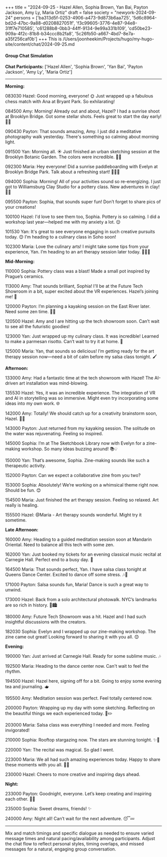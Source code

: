 +++
title = "2024-09-25 - Hazel Allen, Sophia Brown, Yan Bai, Payton Jackson, Amy Ly, Maria Ortiz"
draft = false
society = "newyork-2024-09-24"
persons = ['ba313d5f-0253-4906-a473-9d873b6aa725', '5d6c8964-bd2d-47bc-9a88-d0208827051f', 'f3c99605-3776-4e87-94e8-31ff7e710585', 'c61288b8-0bb3-44ff-9134-9e99a331b109', 'cd50be23-909a-4f2c-81b8-b34ccc8b2fa8', '5c26fb50-a667-4bd7-8e7a-a35f256caf0b']
+++
This is /Users/joonheekim/Projects/hugo/my-hugo-site/content/chat/2024-09-25.md
#### Group Chat Simulation

**Chat Participants:** ['Hazel Allen', 'Sophia Brown', 'Yan Bai', 'Payton Jackson', 'Amy Ly', 'Maria Ortiz']

---

**Morning:**

083030 Hazel: Good morning, everyone! 🌞 Just wrapped up a fabulous chess match with Ana at Bryant Park. So exhilarating! 

084500 Amy: Morning! Already out and about, Hazel? I had a sunrise shoot at Brooklyn Bridge. Got some stellar shots. Feels great to start the day early! 📸✨

090430 Payton: That sounds amazing, Amy. I just did a meditative photography walk yesterday. There's something so calming about morning light.

091500 Yan: Morning all. ☀️ Just finished an urban sketching session at the Brooklyn Botanic Garden. The colors were incredible. 🍁🍂

092300 Maria: Hey everyone! Did a sunrise paddleboarding with Evelyn at Brooklyn Bridge Park. Talk about a refreshing start! 🌅🏄‍♀️

094000 Sophia: Morning! All of your activities sound so re-energizing. I just got to Williamsburg Clay Studio for a pottery class. New adventures in clay! 🏺🎨

095500 Payton: Sophia, that sounds super fun! Don’t forget to share pics of your creations! 

100100 Hazel: I'd love to see them too, Sophia. Pottery is so calming. I did a workshop last year—helped me with my anxiety a lot. 😌

101530 Yan: It's great to see everyone engaging in such creative pursuits today. 😊 I’m heading to a culinary class in Soho soon!

102300 Maria: Love the culinary arts! I might take some tips from your experience, Yan. I’m heading to an art therapy session later today. 🎨💆‍♀️

**Mid-Morning:**

110000 Sophia: Pottery class was a blast! Made a small pot inspired by Prague’s ceramics. 

113000 Amy: That sounds brilliant, Sophia! I'll be at the Future Tech Showroom in a bit, super excited about the VR experiences. Hazel’s joining me! 🚀

120000 Payton: I’m planning a kayaking session on the East River later. Need some zen time. 🛶💭

120500 Hazel: Amy and I are hitting up the tech showroom soon. Can’t wait to see all the futuristic goodies!

123000 Yan: Just wrapped up my culinary class. It was incredible! Learned to make a parmesan risotto. Can’t wait to try it at home. 🍚

125000 Maria: Yan, that sounds so delicious! I’m getting ready for the art therapy session now—need a bit of calm before my salsa class tonight. 🖌️

**Afternoon:**

133000 Amy: Had a fantastic time at the tech showroom with Hazel! The AI-driven art installation was mind-blowing. 

135530 Hazel: Yes, it was an incredible experience. The integration of VR and AI in storytelling was so immersive. Might even try incorporating some ideas into my own work. 🌐

142000 Amy: Totally! We should catch up for a creativity brainstorm soon, Hazel. 🎨🧠

143000 Payton: Just returned from my kayaking session. The solitude on the water was rejuvenating. Feeling so inspired. 

145000 Sophia: I’m at The Sketchbook Library now with Evelyn for a zine-making workshop. So many ideas buzzing around! 📚💡

150000 Yan: That’s awesome, Sophia. Zine-making sounds like such a therapeutic activity. 

152000 Payton: Can we expect a collaborative zine from you two? 

153000 Sophia: Absolutely! We’re working on a whimsical theme right now. Should be fun. 😊

154500 Maria: Just finished the art therapy session. Feeling so relaxed. Art really is healing. 

155500 Hazel: @Maria - Art therapy sounds wonderful. Might try it sometime. 

**Late Afternoon:**

160000 Amy: Heading to a guided meditation session soon at Mandarin Oriental. Need to balance all this tech with some zen.

162000 Yan: Just booked my tickets for an evening classical music recital at Carnegie Hall. Perfect end to a busy day. 🎻

164500 Maria: That sounds perfect, Yan. I have salsa class tonight at Queens Dance Center. Excited to dance off some stress. 🎶💃

171000 Payton: Salsa sounds fun, Maria! Dance is such a great way to unwind.

173000 Hazel: Back from a solo architectural photowalk. NYC’s landmarks are so rich in history. 📸🏙️

180000 Amy: Future Tech Showroom was a hit. Hazel and I had such insightful discussions with the creators. 

182030 Sophia: Evelyn and I wrapped up our zine-making workshop. The zine came out great! Looking forward to sharing it with you all. 😊

**Evening:**

190000 Yan: Just arrived at Carnegie Hall. Ready for some sublime music. 🎶

192500 Maria: Heading to the dance center now. Can't wait to feel the rhythm. 

194500 Hazel: Hazel here, signing off for a bit. Going to enjoy some evening tea and journaling. 🫖

195500 Amy: Meditation session was perfect. Feel totally centered now. 

200000 Payton: Wrapping up my day with some sketching. Reflecting on the beautiful things we each experienced today. 🌌✏️

203000 Maria: Salsa class was everything I needed and more. Feeling invigorated! 

210000 Sophia: Rooftop stargazing now. The stars are stunning tonight. ✨🌠

220000 Yan: The recital was magical. So glad I went. 

223000 Maria: We all had such amazing experiences today. Happy to share these moments with you all. 🥰🌟

230000 Hazel: Cheers to more creative and inspiring days ahead. 

**Night:**

233000 Payton: Goodnight, everyone. Let’s keep creating and inspiring each other. 🌙✨

235000 Sophia: Sweet dreams, friends! ✨

240000 Amy: Night all! Can’t wait for the next adventure. 😴💤

---

Mix and match timings and specific dialogue as needed to ensure varied message times and natural pacing/availability among participants. Adjust the chat flow to reflect personal styles, timing overlaps, and missed messages for a natural, engaging group conversation.
